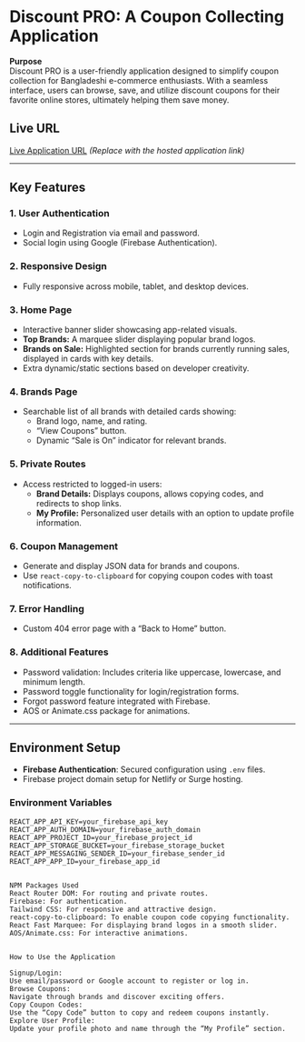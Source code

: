 # Discount PRO: A Coupon Collecting Application

**Purpose**  
Discount PRO is a user-friendly application designed to simplify coupon collection for Bangladeshi e-commerce enthusiasts. With a seamless interface, users can browse, save, and utilize discount coupons for their favorite online stores, ultimately helping them save money.

## **Live URL**

[Live Application URL](#) _(Replace with the hosted application link)_

---

## **Key Features**

### 1. **User Authentication**

- Login and Registration via email and password.
- Social login using Google (Firebase Authentication).

### 2. **Responsive Design**

- Fully responsive across mobile, tablet, and desktop devices.

### 3. **Home Page**

- Interactive banner slider showcasing app-related visuals.
- **Top Brands:** A marquee slider displaying popular brand logos.
- **Brands on Sale:** Highlighted section for brands currently running sales, displayed in cards with key details.
- Extra dynamic/static sections based on developer creativity.

### 4. **Brands Page**

- Searchable list of all brands with detailed cards showing:
  - Brand logo, name, and rating.
  - “View Coupons” button.
  - Dynamic “Sale is On” indicator for relevant brands.

### 5. **Private Routes**

- Access restricted to logged-in users:
  - **Brand Details:** Displays coupons, allows copying codes, and redirects to shop links.
  - **My Profile:** Personalized user details with an option to update profile information.

### 6. **Coupon Management**

- Generate and display JSON data for brands and coupons.
- Use `react-copy-to-clipboard` for copying coupon codes with toast notifications.

### 7. **Error Handling**

- Custom 404 error page with a “Back to Home” button.

### 8. **Additional Features**

- Password validation: Includes criteria like uppercase, lowercase, and minimum length.
- Password toggle functionality for login/registration forms.
- Forgot password feature integrated with Firebase.
- AOS or Animate.css package for animations.

---

## **Environment Setup**

- **Firebase Authentication**: Secured configuration using `.env` files.
- Firebase project domain setup for Netlify or Surge hosting.

### **Environment Variables**

```env
REACT_APP_API_KEY=your_firebase_api_key
REACT_APP_AUTH_DOMAIN=your_firebase_auth_domain
REACT_APP_PROJECT_ID=your_firebase_project_id
REACT_APP_STORAGE_BUCKET=your_firebase_storage_bucket
REACT_APP_MESSAGING_SENDER_ID=your_firebase_sender_id
REACT_APP_APP_ID=your_firebase_app_id


NPM Packages Used
React Router DOM: For routing and private routes.
Firebase: For authentication.
Tailwind CSS: For responsive and attractive design.
react-copy-to-clipboard: To enable coupon code copying functionality.
React Fast Marquee: For displaying brand logos in a smooth slider.
AOS/Animate.css: For interactive animations.


How to Use the Application

Signup/Login:
Use email/password or Google account to register or log in.
Browse Coupons:
Navigate through brands and discover exciting offers.
Copy Coupon Codes:
Use the “Copy Code” button to copy and redeem coupons instantly.
Explore User Profile:
Update your profile photo and name through the “My Profile” section.

```
